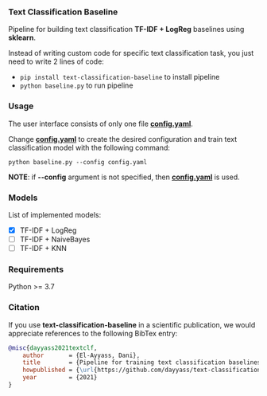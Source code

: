 ### Text Classification Baseline
Pipeline for building text classification **TF-IDF + LogReg** baselines using **sklearn**.

Instead of writing custom code for specific text classification task, you just need to write 2 lines of code:
- `pip install text-classification-baseline` to install pipeline
- `python baseline.py` to run pipeline

### Usage
The user interface consists of only one file [**config.yaml**](https://github.com/dayyass/text-classification-baseline/blob/main/config.yaml).

Change [**config.yaml**](https://github.com/dayyass/text-classification-baseline/blob/main/config.yaml) to create the desired configuration and train text classification model with the following command:
```python3
python baseline.py --config config.yaml
```
**NOTE**: if **--config** argument is not specified, then [**config.yaml**](https://github.com/dayyass/text-classification-baseline/blob/main/config.yaml) is used.

### Models
List of implemented models:
- [x] TF-IDF + LogReg
- [ ] TF-IDF + NaiveBayes
- [ ] TF-IDF + KNN

### Requirements
Python >= 3.7

### Citation
If you use **text-classification-baseline** in a scientific publication, we would appreciate references to the following BibTex entry:
```bibtex
@misc{dayyass2021textclf,
    author       = {El-Ayyass, Dani},
    title        = {Pipeline for training text classification baselines},
    howpublished = {\url{https://github.com/dayyass/text-classification-baseline}},
    year         = {2021}
}
```
